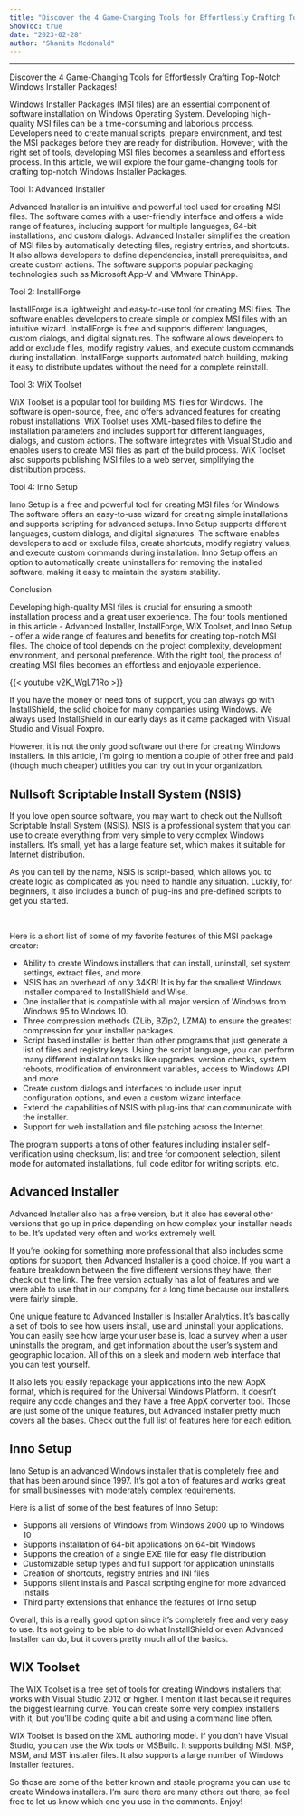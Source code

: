 ```yaml
---
title: "Discover the 4 Game-Changing Tools for Effortlessly Crafting Top-Notch Windows Installer Packages!"
ShowToc: true 
date: "2023-02-28"
author: "Shanita Mcdonald"
---
```

*****
Discover the 4 Game-Changing Tools for Effortlessly Crafting Top-Notch Windows Installer Packages!

Windows Installer Packages (MSI files) are an essential component of software installation on Windows Operating System. Developing high-quality MSI files can be a time-consuming and laborious process. Developers need to create manual scripts, prepare environment, and test the MSI packages before they are ready for distribution. However, with the right set of tools, developing MSI files becomes a seamless and effortless process. In this article, we will explore the four game-changing tools for crafting top-notch Windows Installer Packages.

Tool 1: Advanced Installer

Advanced Installer is an intuitive and powerful tool used for creating MSI files. The software comes with a user-friendly interface and offers a wide range of features, including support for multiple languages, 64-bit installations, and custom dialogs. Advanced Installer simplifies the creation of MSI files by automatically detecting files, registry entries, and shortcuts. It also allows developers to define dependencies, install prerequisites, and create custom actions. The software supports popular packaging technologies such as Microsoft App-V and VMware ThinApp.

Tool 2: InstallForge

InstallForge is a lightweight and easy-to-use tool for creating MSI files. The software enables developers to create simple or complex MSI files with an intuitive wizard. InstallForge is free and supports different languages, custom dialogs, and digital signatures. The software allows developers to add or exclude files, modify registry values, and execute custom commands during installation. InstallForge supports automated patch building, making it easy to distribute updates without the need for a complete reinstall.

Tool 3: WiX Toolset

WiX Toolset is a popular tool for building MSI files for Windows. The software is open-source, free, and offers advanced features for creating robust installations. WiX Toolset uses XML-based files to define the installation parameters and includes support for different languages, dialogs, and custom actions. The software integrates with Visual Studio and enables users to create MSI files as part of the build process. WiX Toolset also supports publishing MSI files to a web server, simplifying the distribution process.

Tool 4: Inno Setup

Inno Setup is a free and powerful tool for creating MSI files for Windows. The software offers an easy-to-use wizard for creating simple installations and supports scripting for advanced setups. Inno Setup supports different languages, custom dialogs, and digital signatures. The software enables developers to add or exclude files, create shortcuts, modify registry values, and execute custom commands during installation. Inno Setup offers an option to automatically create uninstallers for removing the installed software, making it easy to maintain the system stability.

Conclusion

Developing high-quality MSI files is crucial for ensuring a smooth installation process and a great user experience. The four tools mentioned in this article - Advanced Installer, InstallForge, WiX Toolset, and Inno Setup - offer a wide range of features and benefits for creating top-notch MSI files. The choice of tool depends on the project complexity, development environment, and personal preference. With the right tool, the process of creating MSI files becomes an effortless and enjoyable experience.

{{< youtube v2K_WgL71Ro >}} 



If you have the money or need tons of support, you can always go with InstallShield, the solid choice for many companies using Windows. We always used InstallShield in our early days as it came packaged with Visual Studio and Visual Foxpro.
 
However, it is not the only good software out there for creating Windows installers. In this article, I’m going to mention a couple of other free and paid (though much cheaper) utilities you can try out in your organization.
 

 
## Nullsoft Scriptable Install System (NSIS)
 
If you love open source software, you may want to check out the Nullsoft Scriptable Install System (NSIS). NSIS is a professional system that you can use to create everything from very simple to very complex Windows installers. It’s small, yet has a large feature set, which makes it suitable for Internet distribution.
 
As you can tell by the name, NSIS is script-based, which allows you to create logic as complicated as you need to handle any situation. Luckily, for beginners, it also includes a bunch of plug-ins and pre-defined scripts to get you started.
 
 
 
Here is a short list of some of my favorite features of this MSI package creator:
 
- Ability to create Windows installers that can install, uninstall, set system settings, extract files, and more.
 - NSIS has an overhead of only 34KB! It is by far the smallest Windows installer compared to InstallShield and Wise.
 - One installer that is compatible with all major version of Windows from Windows 95 to Windows 10.
 - Three compression methods (ZLib, BZip2, LZMA) to ensure the greatest compression for your installer packages.
 - Script based installer is better than other programs that just generate a list of files and registry keys. Using the script language, you can perform many different installation tasks like upgrades, version checks, system reboots, modification of environment variables, access to Windows API and more.
 - Create custom dialogs and interfaces to include user input, configuration options, and even a custom wizard interface.
 - Extend the capabilities of NSIS with plug-ins that can communicate with the installer.
 - Support for web installation and file patching across the Internet.

 
The program supports a tons of other features including installer self-verification using checksum, list and tree for component selection, silent mode for automated installations, full code editor for writing scripts, etc.
 
## Advanced Installer
 
Advanced Installer also has a free version, but it also has several other versions that go up in price depending on how complex your installer needs to be. It’s updated very often and works extremely well.
 
If you’re looking for something more professional that also includes some options for support, then Advanced Installer is a good choice. If you want a feature breakdown between the five different versions they have, then check out the link. The free version actually has a lot of features and we were able to use that in our company for a long time because our installers were fairly simple.
 
One unique feature to Advanced Installer is Installer Analytics. It’s basically a set of tools to see how users install, use and uninstall your applications. You can easily see how large your user base is, load a survey when a user uninstalls the program, and get information about the user’s system and geographic location. All of this on a sleek and modern web interface that you can test yourself.
 
It also lets you easily repackage your applications into the new AppX format, which is required for the Universal Windows Platform. It doesn’t require any code changes and they have a free AppX converter tool. Those are just some of the unique features, but Advanced Installer pretty much covers all the bases. Check out the full list of features here for each edition.
 
## Inno Setup
 
Inno Setup is an advanced Windows installer that is completely free and that has been around since 1997. It’s got a ton of features and works great for small businesses with moderately complex requirements.
 
Here is a list of some of the best features of Inno Setup:
 
- Supports all versions of Windows from Windows 2000 up to Windows 10
 - Supports installation of 64-bit applications on 64-bit Windows
 - Supports the creation of a single EXE file for easy file distribution
 - Customizable setup types and full support for application uninstalls
 - Creation of shortcuts, registry entries and INI files
 - Supports silent installs and Pascal scripting engine for more advanced installs
 - Third party extensions that enhance the features of Inno setup

 
Overall, this is a really good option since it’s completely free and very easy to use. It’s not going to be able to do what InstallShield or even Advanced Installer can do, but it covers pretty much all of the basics.
 
## WIX Toolset
 
The WIX Toolset is a free set of tools for creating Windows installers that works with Visual Studio 2012 or higher. I mention it last because it requires the biggest learning curve. You can create some very complex installers with it, but you’ll be coding quite a bit and using a command line often.
 
WIX Toolset is based on the XML authoring model. If you don’t have Visual Studio, you can use the Wix tools or MSBuild. It supports building MSI, MSP, MSM, and MST installer files. It also supports a large number of Windows Installer features.
 
So those are some of the better known and stable programs you can use to create Windows installers. I’m sure there are many others out there, so feel free to let us know which one you use in the comments. Enjoy!



